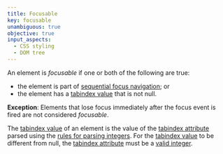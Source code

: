 ```yaml
---
title: Focusable
key: focusable
unambiguous: true
objective: true
input_aspects:
  - CSS styling
  - DOM tree
---
```


An element is _focusable_ if one or both of the following are true:

- the element is part of [sequential focus navigation][]; or
- the element has a [tabindex value][] that is not null.

**Exception**: Elements that lose focus immediately after the focus event is fired are not considered _focusable_.

The [tabindex value][] of an element is the value of the [tabindex attribute][] parsed using the [rules for parsing integers](https://html.spec.whatwg.org/#rules-for-parsing-integers). For the [tabindex value][] to be different from null, the [tabindex attribute][] must be a [valid integer](https://html.spec.whatwg.org/#valid-integer).

[sequential focus navigation]: https://html.spec.whatwg.org/multipage/interaction.html#sequential-focus-navigation
[tabindex attribute]: https://html.spec.whatwg.org/#attr-tabindex
[tabindex value]: https://html.spec.whatwg.org/#tabindex-value